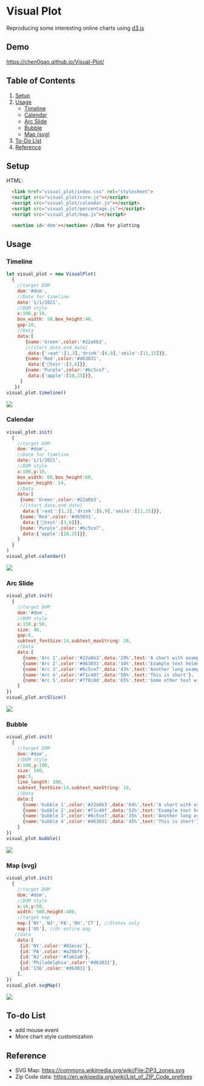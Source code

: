 # Visual Plot
Reproducing some interesting online charts using [d3.js](https://github.com/d3/d3)

## Demo
https://chen0gao.github.io/Visual-Plot/

## Table of Contents
1. [Setup](#Setup)
2. [Usage](#Usage)
   - [Timeline](#timeline)
   - [Calendar](#calendar)
   - [Arc Slide](#arc-slide)
   - [Bubble](#bubble)
   - [Map (svg)](#map-svg)
3. [To-Do List](#to-do-list)
4. [Reference](#reference)


## Setup
HTML:
```HTML
  <link href="visual_plot/index.css" rel="stylesheet">
  <script src="visual_plot/core.js"></script>
  <script src="visual_plot/calendar.js"></script>
  <script src="visual_plot/percentage.js"></script>
  <script src="visual_plot/map.js"></script>

  <section id='dom'></section> //Dom for plotting
```

## Usage
### Timeline
```javascript
let visual_plot = new VisualPlot(
  {
    //target DOM
    dom:'#dom',
    //Date for timeline
    date:'1/1/2021',
    //DOM style
    x:100,y:10,
    box_width: 50,box_height:40,
    gap:10,
    //Data
    data:[
       {name:'Green',color:'#22a6b3',
       //[start_date,end_date]
        data:{'⭐eat':[1,3],'drink':[6,9],'smile':[11,15]}},
       {name:'Red',color:'#d63031',
        data:{'💫test':[3,6]}},
       {name:'Purple',color:'#6c5ce7',
        data:{'apple':[18,25]}},
     ]
   })
visual_plot.timeline()
```
![](https://github.com/chen0gao/Visual-Plot/blob/main/img/timeline.PNG?raw=true)

### Calendar
```javascript
visual_plot.init(
  {
    //target DOM
    dom:'#dom',
    //Date for timeline
    date:'1/1/2021',
    //DOM style
    x:100,y:10,
    box_width: 60,box_height:60,
    banner_height: 14,
    //Data
    data:[
     {name:'Green',color:'#22a6b3',
     //[start_date,end_date]
      data:{'⭐eat':[1,3],'drink':[6,9],'smile':[11,15]}},
     {name:'Red',color:'#d63031',
      data:{'💫test':[3,6]}},
     {name:'Purple',color:'#6c5ce7',
      data:{'apple':[18,25]}},
    ]
  }
)
visual_plot.calendar()
```
![](https://github.com/chen0gao/Visual-Plot/blob/main/img/calendar.PNG?raw=true)

### Arc Slide
```javascript
visual_plot.init(
  {
    //target DOM
    dom:'#dom',
    //DOM style
    x:150,y:50,
    size: 40,
    gap:6,
    subtext_fontSize:14,subtext_maxString: 20,
    //Data
    data:[
      {name:'Arc 1',color:'#22a6b3',data:'29%',text:'A chart with example'},
      {name:'Arc 2',color:'#d63031',data:'34%',text:'Example text holder with long and long description yet much more longer'},
      {name:'Arc 3',color:'#6c5ce7',data:'43%',text:'Another long example text holder yet'},
      {name:'Arc 4',color:'#f1c40f',data:'50%',text:'This is short'},
      {name:'Arc 5',color:'#7f8c8d',data:'65%',text:'Some other text with some description yet yet yey'},
    ]
})
visual_plot.arcSlice()
```
![](https://github.com/chen0gao/Visual-Plot/blob/main/img/arcSlice.PNG?raw=true)

### Bubble
```javascript
visual_plot.init(
  {
    //target DOM
    dom:'#dom',
    //DOM style
    x:100,y:100,
    size: 140,
    gap:5,
    line_length: 100,
    subtext_fontSize:14,subtext_maxString: 10,
    //Data
    data:[
      {name:'bubble 1',color:'#22a6b3',data:'64%',text:'A chart with example'},
      {name:'bubble 2',color:'#f1c40f',data:'52%',text:'Example text holder with long and long description yet much more longer'},
      {name:'bubble 3',color:'#6c5ce7',data:'35%',text:'Another long example text holder yet'},
      {name:'bubble 4',color:'#d63031',data:'45%',text:'This is short'},
    ]
})
visual_plot.bubble()
```
![](https://github.com/chen0gao/Visual-Plot/blob/main/img/bubble.PNG?raw=true)


### Map (svg)
```javascript
visual_plot.init(
  {
    //target DOM
    dom:'#dom',
    //DOM style
    x:10,y:50,
    width: 500,height:400,
    //target map
	map:['NY','NJ','PA','OH','CT'], //States only
    map:['US'], //Or entire map
   //data
    data:[
     {id:'NY',color:'#81ecec'},
     {id:'PA',color:'#a29bfe'},
     {id:'NJ',color:'#fab1a0'},
     {id:'Philadelphia',color:'#d63031'},
     {id:'136',color:'#d63031'},
    ],
})
visual_plot.svgMap()
```
![](https://github.com/chen0gao/Visual-Plot/blob/main/img/svgMap.PNG?raw=true)


## To-do List
- add mouse event
- More chart style customization

## Reference
* SVG Map: https://commons.wikimedia.org/wiki/File:ZIP3_zones.svg
* Zip Code data: https://en.wikipedia.org/wiki/List_of_ZIP_Code_prefixes
